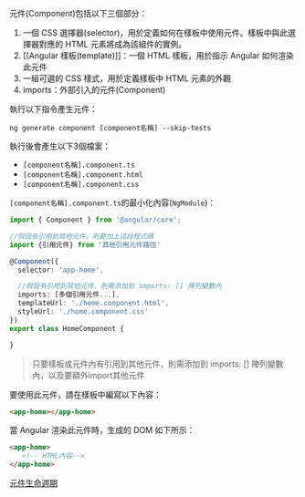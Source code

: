 元件(Component)包括以下三個部分：
1. 一個 CSS 選擇器(selector)，用於定義如何在樣板中使用元件。樣板中與此選擇器對應的 HTML 元素將成為該組件的實例。
2. [[Angular 樣板(template)]]：一個 HTML 樣板，用於指示 Angular 如何渲染此元件
3. 一組可選的 CSS 樣式，用於定義樣板中 HTML 元素的外觀
4. imports：外部引入的元件(Component)

執行以下指令產生元件：
```
ng generate component [component名稱] --skip-tests
```

執行後會產生以下3個檔案：
- `[component名稱].component.ts`
- `[component名稱].component.html`
- `[component名稱].component.css`

`[component名稱].component.ts`的最小化內容(`NgModule`)：
```typescript
import { Component } from '@angular/core';

//假設有引用到其他元件，則要加上這段程式碼
import {引用元件} from '其他引用元件路徑'

@Component({
  selector: 'app-home',

  //假設有引用到其他元件，則需添加到 imports: [] 陣列變數內
  imports: [多個引用元件...],
  templateUrl: './home.component.html',
  styleUrl: './home.component.css'
})
export class HomeComponent {

}
```

> 只要樣板或元件內有引用到其他元件，則需添加到 imports: [] 陣列變數內，以及要額外import其他元件

要使用此元件，請在樣板中編寫以下內容：
```html
<app-home></app-home>
```

當 Angular 渲染此元件時，生成的 DOM 如下所示：
```html
<app-home>
   <!-- HTML內容-->
</app-home>
```

[元件生命週期](https://angular.tw/guide/lifecycle-hooks)